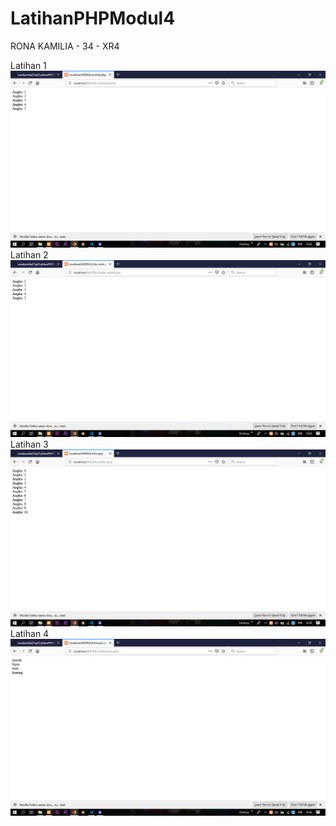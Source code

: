 # LatihanPHPModul4
RONA KAMILIA - 34 - XR4

Latihan 1
![alt text](https://github.com/ronakamilia27rpl/LatihanPHPModul4/blob/master/while.png)
Latihan 2
![alt text](https://github.com/ronakamilia27rpl/LatihanPHPModul4/blob/master/do-while.png)
Latihan 3
![alt text](https://github.com/ronakamilia27rpl/LatihanPHPModul4/blob/master/for.png)
Latihan 4
![alt text](https://github.com/ronakamilia27rpl/LatihanPHPModul4/blob/master/foreach.png)


